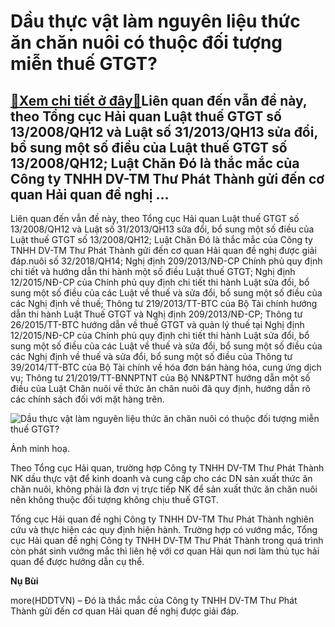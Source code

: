Dầu thực vật làm nguyên liệu thức ăn chăn nuôi có thuộc đối tượng miễn thuế GTGT?
=================================================================================

[:gift:Xem chi tiết ở đây:gift:](https://hddtvn.com/dau-thuc-vat-lam-nguyen-lieu-thuc-an-chan-nuoi-co-thuoc-doi-tuong-mien-thue-gtgt-2/)Liên quan đến vẫn đề này, theo Tổng cục Hải quan Luật thuế GTGT số 13/2008/QH12 và Luật số 31/2013/QH13 sửa đổi, bổ sung một số điều của Luật thuế GTGT số 13/2008/QH12; Luật Chăn Đó là thắc mắc của Công ty TNHH DV-TM Thư Phát Thành gửi đến cơ quan Hải quan đề nghị …
--------------------------------------------------------------------------------------------------------------------------------------------------------------------------------------------------------------------------------------------------------------------------


Liên quan đến vẫn đề này, theo Tổng cục Hải quan Luật thuế GTGT số 13/2008/QH12 và Luật số 31/2013/QH13 sửa đổi, bổ sung một số điều của Luật thuế GTGT số 13/2008/QH12; Luật Chăn Đó là thắc mắc của Công ty TNHH DV-TM Thư Phát Thành gửi đến cơ quan Hải quan đề nghị được giải đáp.nuôi số 32/2018/QH14; Nghị định 209/2013/NĐ-CP Chính phủ quy định chi tiết và hướng dẫn thi hành một số điều Luật thuế GTGT; Nghị định 12/2015/NĐ-CP của Chính phủ quy định chi tiết thi hành Luật sửa đổi, bổ sung một số điều của các Luật về thuế và sửa đổi, bổ sung một số điều của các Nghị định về thuế; Thông tư 219/2013/TT-BTC của Bộ Tài chính hướng dẫn thi hành Luật Thuế GTGT và Nghị định 209/2013/NĐ-CP; Thông tư 26/2015/TT-BTC hướng dẫn về thuế GTGT và quản lý thuế tại Nghị định 12/2015/NĐ-CP của Chính phủ quy định chi tiết thi hành Luật sửa đổi, bổ sung một số điều của các Luật về thuế và sửa đổi, bổ sung một số điều của các Nghị định về thuế và sửa đổi, bổ sung một số điều của Thông tư 39/2014/TT-BTC của Bộ Tài chính về hóa đơn bán hàng hóa, cung ứng dịch vụ; Thông tư 21/2019/TT-BNNPTNT của Bộ NN&PTNT hướng dẫn một số điều của Luật Chăn nuôi về thức ăn chăn nuôi đã quy định, hướng dẫn rõ các chính sách đối với mặt hàng trên.





![Dầu thực vật làm nguyên liệu thức ăn chăn nuôi có thuộc đối tượng miễn thuế GTGT?](https://hddtvn.com/wp-content/uploads/2021/01/0852_dau-tv.jpg "undefined")


Ảnh minh hoạ.



Theo Tổng cục Hải quan, trường hợp Công ty TNHH DV-TM Thư Phát Thành NK dầu thực vật để kinh doanh và cung cấp cho các DN sản xuất thức ăn chăn nuôi, không phải là đơn vị trực tiếp NK để sản xuất thức ăn chăn nuôi nên không thuộc đối tượng không chịu thuế GTGT.


Tổng cục Hải quan đề nghị Công ty TNHH DV-TM Thư Phát Thành nghiên cứu và thực hiện các quy định hiện hành. Trường hợp có vướng mắc, Tổng cục Hải quan đề nghị Công ty TNHH DV-TM Thư Phát Thành trong quá trình còn phát sinh vướng mắc thì liên hệ với cơ quan Hải qun nơi làm thủ tục hải quan để được hướng dẫn cụ thể.




**Nụ Bùi**



more(HDDTVN) – Đó là thắc mắc của Công ty TNHH DV-TM Thư Phát Thành gửi đến cơ quan Hải quan đề nghị được giải đáp.

